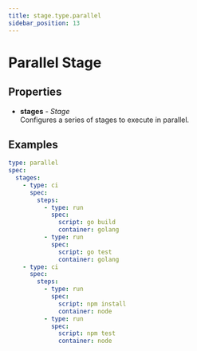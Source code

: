 ```yaml
---
title: stage.type.parallel
sidebar_position: 13
---
```


# Parallel Stage



## Properties
<!-- properties / start -->
* __stages__ - _Stage_<br/>
  Configures a series of stages to execute in parallel.

<!-- properties / end -->

## Examples

<!-- examples / start -->
```yaml {} showLineNumbers
type: parallel
spec:
  stages:
    - type: ci
      spec:
        steps:
          - type: run
            spec:
              script: go build
              container: golang
          - type: run
            spec:
              script: go test
              container: golang
    - type: ci
      spec:
        steps:
          - type: run
            spec:
              script: npm install
              container: node
          - type: run
            spec:
              script: npm test
              container: node
```

<!-- examples / end -->

